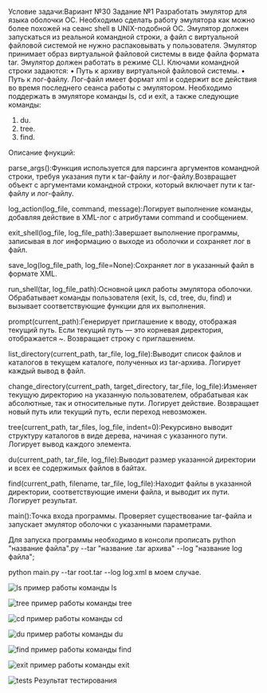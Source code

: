 Условие задачи:Вариант №30
Задание №1
Разработать эмулятор для языка оболочки ОС. Необходимо сделать работу
эмулятора как можно более похожей на сеанс shell в UNIX-подобной ОС.
Эмулятор должен запускаться из реальной командной строки, а файл с
виртуальной файловой системой не нужно распаковывать у пользователя.
Эмулятор принимает образ виртуальной файловой системы в виде файла формата
tar. Эмулятор должен работать в режиме CLI.
Ключами командной строки задаются:
• Путь к архиву виртуальной файловой системы.
• Путь к лог-файлу.
Лог-файл имеет формат xml и содержит все действия во время последнего
сеанса работы с эмулятором.
Необходимо поддержать в эмуляторе команды ls, cd и exit, а также
следующие команды:
1. du.
2. tree.
3. find.
   
Описание фнукций:

parse_args():Функция используется для парсинга аргументов командной строки, требуя указания пути к tar-файлу и лог-файлу.Возвращает объект с аргументами командной строки, который включает пути к tar-файлу и лог-файлу.

log_action(log_file, command, message):Логирует выполнение команды, добавляя действие в XML-лог с атрибутами command и сообщением.

exit_shell(log_file, log_file_path):Завершает выполнение программы, записывая в лог информацию о выходе из оболочки и сохраняет лог в файл.

save_log(log_file_path, log_file=None):Сохраняет лог в указанный файл в формате XML.

run_shell(tar, log_file_path):Основной цикл работы эмулятора оболочки. Обрабатывает команды пользователя (exit, ls, cd, tree, du, find) и вызывает соответствующие функции для их выполнения.

prompt(current_path):Генерирует приглашение к вводу, отображая текущий путь. Если текущий путь — это корневая директория, отображается ~. Возвращает строку с приглашением.

list_directory(current_path, tar_file, log_file):Выводит список файлов и каталогов в текущем каталоге, полученных из tar-архива. Логирует каждый вывод в файл.

change_directory(current_path, target_directory, tar_file, log_file):Изменяет текущую директорию на указанную пользователем, обрабатывая как абсолютные, так и относительные пути. Логирует действие. Возвращает новый путь или текущий путь, если переход невозможен.

tree(current_path, tar_files, log_file, indent=0):Рекурсивно выводит структуру каталогов в виде дерева, начиная с указанного пути. Логирует вывод каждого элемента.

du(current_path, tar_file, log_file):Выводит размер указанной директории и всех ее содержимых файлов в байтах.

find(current_path, filename, tar_file, log_file):Находит файлы в указанной директории, соответствующие имени файла, и выводит их пути. Логирует результат.

main():Точка входа программы. Проверяет существование tar-файла и запускает эмулятор оболочки с указанными параметрами.

Для запуска программы необходимо в консоли прописать python "название файла".py --tar "название .tar архива" --log "название log файла";

python main.py --tar root.tar --log log.xml в моем случае.

![ls](https://github.com/user-attachments/assets/1fc7ee8e-e0de-4f28-b502-17cf06773352)
пример работы команды ls

![tree](https://github.com/user-attachments/assets/20d3b632-7803-4e3c-b5ff-e248eb66c19b)
пример работы команды tree


![cd](https://github.com/user-attachments/assets/b5b25769-1d29-41d8-a1f6-63a33ed95d99)
пример работы команды cd

![du](https://github.com/user-attachments/assets/59563b31-9496-464c-94f6-1880b9f533f5)
пример работы команды du

![find](https://github.com/user-attachments/assets/470de04e-c006-4ae8-a6c7-edfb77058196)
пример работы команды find 

![exit](https://github.com/user-attachments/assets/a1308925-8f9b-4263-9fd8-d1865a6fcc5a)
пример работы команды exit

![tests](https://github.com/user-attachments/assets/0f83bed7-3e12-4182-9b4b-fb797875f807)
Результат тестирования
